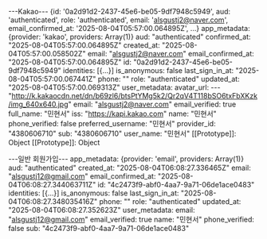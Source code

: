 ---Kakao---
{id: '0a2d91d2-2437-45e6-be05-9df7948c5949', aud: 'authenticated', role: 'authenticated', email: 'alsgustj2@naver.com', email_confirmed_at: '2025-08-04T05:57:00.064895Z', …}
app_metadata: {provider: 'kakao', providers: Array(1)}
aud: "authenticated"
confirmed_at: "2025-08-04T05:57:00.064895Z"
created_at: "2025-08-04T05:57:00.058502Z"
email: "alsgustj2@naver.com"
email_confirmed_at: "2025-08-04T05:57:00.064895Z"
id: "0a2d91d2-2437-45e6-be05-9df7948c5949"
identities: [{…}]
is_anonymous: false
last_sign_in_at: "2025-08-04T05:57:00.067441Z"
phone: ""
role: "authenticated"
updated_at: "2025-08-04T05:57:00.069313Z"
user_metadata: 
    avatar_url: ---"http://k.kakaocdn.net/dn/b69zl6/btsPtYMg5k2/Qr2qV4T118bSO6txFbXKzk/img_640x640.jpg"
    email: "alsgustj2@naver.com"
    email_verified: true
    full_name: "민현서"
    iss: "https://kapi.kakao.com"
    name: "민현서"
    phone_verified: false
    preferred_username: "민현서"
    provider_id: "4380606710"
    sub: "4380606710"
    user_name: "민현서"
    [[Prototype]]: Object
    [[Prototype]]: Object


---일반 회원가입---
app_metadata: {provider: 'email', providers: Array(1)}
aud: "authenticated"
created_at: "2025-08-04T06:08:27.336465Z"
email: "alsgustj12@gmail.com"
email_confirmed_at: "2025-08-04T06:08:27.344063711Z"
id: "4c2473f9-abf0-4aa7-9a71-06de1ace0483"
identities: [{…}]
is_anonymous: false
last_sign_in_at: "2025-08-04T06:08:27.348035416Z"
phone: ""
role: "authenticated"
updated_at: "2025-08-04T06:08:27.352623Z"
user_metadata: 
email: "alsgustj12@gmail.com"
email_verified: true
name: "민현서"
phone_verified: false
sub: "4c2473f9-abf0-4aa7-9a71-06de1ace0483"